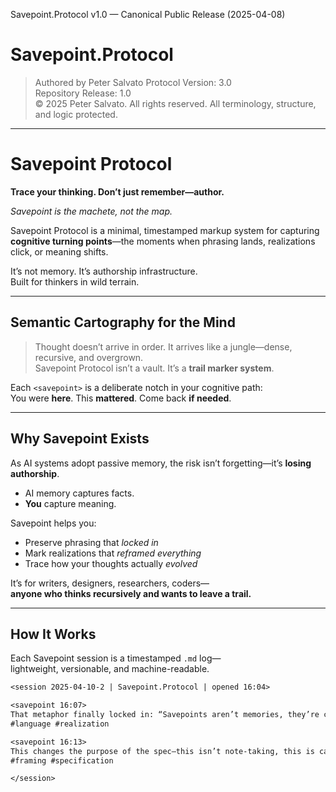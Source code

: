 Savepoint.Protocol v1.0 — Canonical Public Release (2025-04-08)
# Savepoint.Protocol

> Authored by Peter Salvato
> Protocol Version: 3.0  
> Repository Release: 1.0  
> © 2025 Peter Salvato. All rights reserved. All terminology, structure, and logic protected.

---

# Savepoint Protocol

**Trace your thinking.
Don’t just remember—author.**  

_Savepoint is the machete, not the map._

Savepoint Protocol is a minimal, timestamped markup system for capturing **cognitive turning points**—the moments when phrasing lands, realizations click, or meaning shifts.

It’s not memory. It’s authorship infrastructure.  
Built for thinkers in wild terrain.

---

## Semantic Cartography for the Mind

> Thought doesn’t arrive in order. It arrives like a jungle—dense, recursive, and overgrown.  
> Savepoint Protocol isn’t a vault. It’s a **trail marker system**.

Each `<savepoint>` is a deliberate notch in your cognitive path:  
You were **here**. This **mattered**. Come back **if needed**.

---

## Why Savepoint Exists

As AI systems adopt passive memory, the risk isn’t forgetting—it’s **losing authorship**.

- AI memory captures facts.  
- **You** capture meaning.

Savepoint helps you:
- Preserve phrasing that *locked in*
- Mark realizations that *reframed everything*
- Trace how your thoughts actually *evolved*

It’s for writers, designers, researchers, coders—  
**anyone who thinks recursively and wants to leave a trail.**

---

## How It Works

Each Savepoint session is a timestamped `.md` log—  
lightweight, versionable, and machine-readable.

```txt
<session 2025-04-10-2 | Savepoint.Protocol | opened 16:04>

<savepoint 16:07>
That metaphor finally locked in: “Savepoints aren’t memories, they’re commits.”
#language #realization

<savepoint 16:13>
This changes the purpose of the spec—this isn’t note-taking, this is cartography.
#framing #specification

</session>